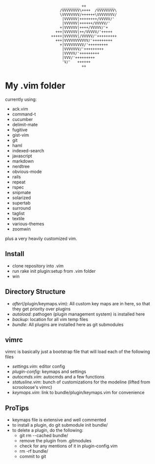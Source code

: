 


                              ________ ++     ________
                             /VVVVVVVV\++++  /VVVVVVVV\
                             \VVVVVVVV/++++++\VVVVVVVV/
                              |VVVVVV|++++++++/VVVVV/'
                              |VVVVVV|++++++/VVVVV/'
                             +|VVVVVV|++++/VVVVV/'+
                           +++|VVVVVV|++/VVVVV/'+++++
                         +++++|VVVVVV|/VVVVV/'+++++++++
                           +++|VVVVVVVVVVV/'+++++++++
                             +|VVVVVVVVV/'+++++++++
                              |VVVVVVV/'+++++++++
                              |VVVVV/'+++++++++
                              |VVV/'+++++++++
                              'V/'   ++++++
                                       ++




My .vim folder
==============

currently using:


 - ack.vim
 - command-t
 - cucumber
 - delimit-mate
 - fugitive
 - gist-vim
 - git
 - haml
 - indexed-search
 - javascript
 - markdown
 - nerdtree
 - obvious-mode
 - rails
 - repeat
 - rspec
 - snipmate
 - solarized
 - supertab
 - surround
 - taglist
 - textile
 - various-themes
 - zoomwin

plus a very heavily customized vim. 

Install
-------

 - clone repository into .vim
 - run rake init plugin:setup from .vim folder
 - win

Directory Structure
-------------------

 - *after*(/plugin/keymaps.vim): All custom key maps are in here, so that they get priority over plugins
 - *autoload*: pathogen (plugin management system) is installed here
 - *backup*: location for all vim temp files
 - *bundle*: All plugins are installed here as git submodules

vimrc
-----

vimrc is basically just a bootstrap file that will load each of the following files

 - *settings.vim*: editor config
 - *plugin-config*: keymaps and settings
 - *autocmds.vim*: autocmds and a few functions
 - *statusline.vim*: bunch of customizations for the modeline (lifted from scrooloose's vimrc)
 - *keymaps.vim*: link to bundle/plugin/keymaps.vim for convenience

ProTips
-------

 - keymaps file is extensive and well commented
 - to install a plugin, do git submodule init <git path> bundle/<plugin-name>
 - to delete a plugin, do the following:
   - git rm --cached bundle/<plugin name>
   - remove the plugin from .gitmodules
   - check for any mentions of it in plugin-config.vim
   - rm -rf bundle/<plugin name>
   - commit to git
